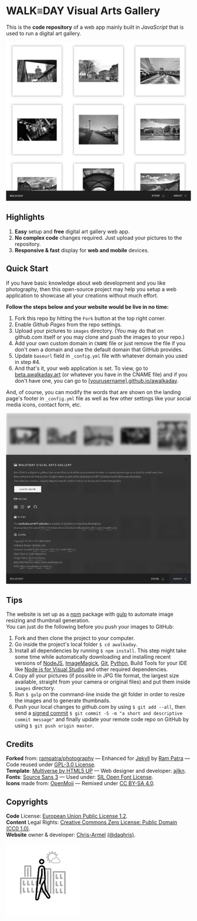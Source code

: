 # WALK≡DAY Visual Arts Gallery
This is the __code repository__ of a web app mainly built in _JavaScript_ that is used to run a digital art gallery.  

<img src="https://raw.githubusercontent.com/awalkaday/awalkaday-art/master/assets/icons/awalkaday_art-web_overview.PNG" alt="website overview demo">  

## Highlights
1. __Easy__ setup and __free__ digital art gallery web app.
2. __No complex code__ changes required. Just upload your pictures to the repository.
3. __Responsive & fast__ display for __web and mobile__ devices.

## Quick Start
If you have basic knowledge about web development and you like photography, then this open-source project may help you setup a web application to showcase all your creations without much effort.  

**Follow the steps below and your website would be live in no time:**

1. Fork this repo by hitting the `Fork` button at the top right corner.
2. Enable _Github Pages_ from the repo settings.
3. Upload your pictures to `images` directory. (You may do that on github.com itself or you may clone and push the images to your repo.)
4. Add your own custom domain in `CNAME` file or just remove the file if you don't own a domain and use the default domain that GitHub provides.
5. Update `baseurl` field in `_config.yml` file with whatever domain you used in step #4.
6. And that's it, your web application is set. To view, go to [beta.awalkaday.art](https://beta.awalkaday.art) (or whatever you have in the CNAME file) and if you don't have one, you can go to [[yourusername].github.io/awalkaday](https://yourusername.github.io/awalkaday).

And, of course, you can modify the words that are shown on the landing page's footer in `_config.yml` file as well as few other settings like your social media icons, contact form, etc.  

<img src="https://raw.githubusercontent.com/awalkaday/awalkaday-art/master/assets/icons/awalkaday_art-web_footer.png" alt="website footer screenshot">  
 
## Tips
The website is set up as a [npm](https://www.npmjs.com) package with [gulp](https://gulpjs.com/) to automate image resizing and thumbnail generation.   
You can just do the following before you push your images to GitHub:

1. Fork and then clone the project to your computer.
2. Go inside the project's local folder `$ cd awalkaday`.
3. Install all dependencies by running `$ npm install`. This step might take some time while automatically downloading and installing recent versions of [NodeJS](https://nodejs.org/en/), [ImageMagick](https://imagemagick.org/index.php), [Git](https://git-scm.com/), [Python](https://www.python.org/), Build Tools for your IDE like [Node.js for Visual Studio](https://visualstudio.microsoft.com/vs/features/node-js/) and other required dependencies.
4. Copy all your pictures (if possible in JPG file format, the largest size available, straight from your camera or original files) and put them inside `images` directory.
5. Run `$ gulp` on the command-line inside the git folder in order to resize the images and to generate thumbnails.
6. Push your local changes to _github.com_ by using `$ git add --all`, then send a [signed commit](https://docs.github.com/en/github/authenticating-to-github/managing-commit-signature-verification/signing-commits) `$ git commit -S -m "a short and descriptive commit message"` and finally update your remote code repo on GitHub by using `$ git push origin master`.  

## Credits
__Forked__ from: [rampatra/photography](https://github.com/rampatra/photography) — Enhanced for [Jekyll](https://jekyllrb.com/) by [Ram  Patra](https://github.com/rampatra) — Code reused under [GPL-3.0 License](https://raw.githubusercontent.com/rampatra/photography/master/LICENSE).   
__Template__: [Multiverse by HTML5 UP](https://html5up.net/multiverse) — Web designer and developer: [ajlkn](https://aj.lkn.io/).  
__Fonts__: [Source Sans 3](https://github.com/awalkaday/awalkaday-art/blob/master/assets/fonts/SourceSans3-Regular.ttf) — Used under: [SIL Open Font License](https://raw.githubusercontent.com/daqhris/daqhris.github.io/master/style/font/license/OFL.txt).  
__Icons__ made from: [OpenMoji](https://openmoji.org/about/) — Remixed under [CC BY-SA 4.0](https://creativecommons.org/licenses/by-sa/4.0/legalcode).  

## Copyrights
__Code__ License: [European Union Public License 1.2](https://raw.githubusercontent.com/awalkaday/awalkaday-art/master/LICENSE).    
__Content__ Legal Rights: [Creative Commons Zero License: Public Domain (CC0 1.0)](https://creativecommons.org/publicdomain/zero/1.0/legalcode).  
__Website__ owner & developer: [Chris-Armel](https://daqhris.com) [(@daqhris)](https://github.com/daqhris).  

<img src="https://raw.githubusercontent.com/awalkaday/awalkaday-art/master/assets/icons/awalkaday-logo-1x1.png" alt="website logo" width="200" height="200">  
